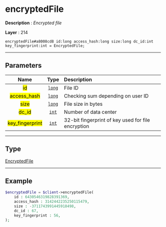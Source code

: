 # encryptedFile

**Description** : *Encrypted file*

**Layer** : 214

```tl
encryptedFile#a8008cd8 id:long access_hash:long size:long dc_id:int key_fingerprint:int = EncryptedFile;
```

---

## Parameters

| Name | Type | Description |
| :---: | :---: | :--- |
| <mark>id</mark> | [`long`](type/long) | File ID |
| <mark>access_hash</mark> | [`long`](type/long) | Checking sum depending on user ID |
| <mark>size</mark> | [`long`](type/long) | File size in bytes |
| <mark>dc_id</mark> | [`int`](type/int) | Number of data center |
| <mark>key_fingerprint</mark> | [`int`](type/int) | 32-bit fingerprint of key used for file encryption |

---

## Type

[EncryptedFile](type/EncryptedFile)

---

## Example

```php
$encryptedFile = $client->encryptedFile(
	id : 6430546319828391369,
	access_hash : 3142442235250115479,
	size : -3711743991445918498,
	dc_id : 67,
	key_fingerprint : 56,
);
```